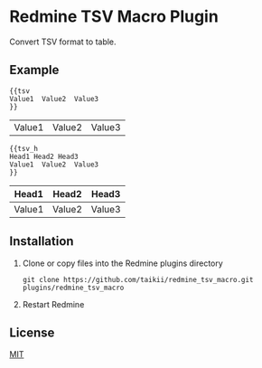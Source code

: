# Redmine TSV Macro Plugin

Convert TSV format to table. 

## Example

```
{{tsv
Value1  Value2  Value3
}}
```

<table>
  <tbody>
    <tr><td>Value1</td><td>Value2</td><td>Value3</td></tr>
  </tbody>
</table>

```
{{tsv_h
Head1 Head2 Head3
Value1  Value2  Value3
}}
```

<table>
  <thead>
    <tr><th>Head1</th><th>Head2</th><th>Head3</th></tr>
  </thead>
  <tbody>
    <tr><td>Value1</td><td>Value2</td><td>Value3</td></tr>
  </tbody>
</table>

## Installation

1. Clone or copy files into the Redmine plugins directory
   ```
   git clone https://github.com/taikii/redmine_tsv_macro.git plugins/redmine_tsv_macro
   ```
2. Restart Redmine

## License

[MIT](LICENSE)

